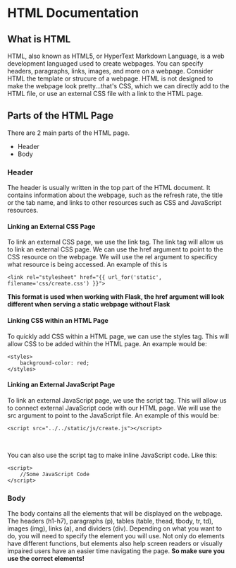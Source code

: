 # HTML Documentation

## What is HTML
HTML, also known as HTML5, or HyperText Markdown Language, is a web development languaged used to create webpages. You can specify headers, paragraphs, links, images, and more on a webpage. Consider HTML the template or strucure of a webpage. HTML is not designed to make the webpage look pretty...that's CSS, which we can directly add to the HTML file, or use an external CSS file with a link to the HTML page. 

## Parts of the HTML Page
There are 2 main parts of the HTML page. 
<ul>
    <li>Header</li>
    <li>Body</li>
</ul>

### Header
The header is usually written in the top part of the HTML document. It contains information about the webpage, such as the refresh rate, the title or the tab name, and links to other resources such as CSS and JavaScript resources. 
#### Linking an External CSS Page
To link an external CSS page, we use the link tag. The link tag will allow us to link an external CSS page. We can use the href argument to point to the CSS resource on the webpage. We will use the rel argument to specificy what resource is being accessed. An example of this is
```
<link rel="stylesheet" href="{{ url_for('static', filename='css/create.css') }}">
```
<b><span>This format is used when working with Flask, the href argument will look different when serving a static webpage without Flask</span> </b>

#### Linking CSS within an HTML Page
To quickly add CSS within a HTML page, we can use the styles tag. This will allow CSS to be added within the HTML page. An example would be:
```
<styles>
    background-color: red;
</styles>
```

#### Linking an External JavaScript Page
To link an external JavaScript page, we use the script tag. This will allow us to connect external JavaScript code with our HTML page. We will use the src argument to point to the JavaScript file. An example of this would be:
```
<script src="../../static/js/create.js"></script>
```
<br>

You can also use the script tag to make inline JavaScript code. Like this:
```
<script>
    //Some JavaScript Code
</script>
```

### Body
The body contains all the elements that will be displayed on the webpage. The headers (h1-h7), paragraphs (p), tables (table, thead, tbody, tr, td), images (img), links (a), and dividers (div). Depending on what you want to do, you will need to specify the element you will use. Not only do elements have different functions, but elements also help screen readers or visually impaired users have an easier time navigating the page. <b>So make sure you use the correct elements!</b>